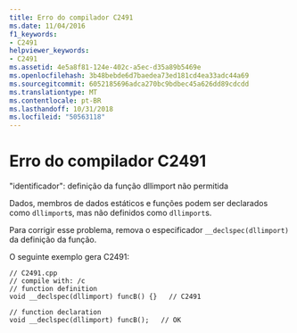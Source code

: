 ```yaml
---
title: Erro do compilador C2491
ms.date: 11/04/2016
f1_keywords:
- C2491
helpviewer_keywords:
- C2491
ms.assetid: 4e5a8f81-124e-402c-a5ec-d35a89b5469e
ms.openlocfilehash: 3b48bebde6d7baedea73ed181cd4ea33adc44a69
ms.sourcegitcommit: 6052185696adca270bc9bdbec45a626dd89cdcdd
ms.translationtype: MT
ms.contentlocale: pt-BR
ms.lasthandoff: 10/31/2018
ms.locfileid: "50563118"
---
```

# <a name="compiler-error-c2491"></a>Erro do compilador C2491

"identificador": definição da função dllimport não permitida

Dados, membros de dados estáticos e funções podem ser declarados como `dllimport`s, mas não definidos como `dllimport`s.

Para corrigir esse problema, remova o especificador `__declspec(dllimport)` da definição da função.

O seguinte exemplo gera C2491:

```
// C2491.cpp
// compile with: /c
// function definition
void __declspec(dllimport) funcB() {}   // C2491

// function declaration
void __declspec(dllimport) funcB();   // OK
```